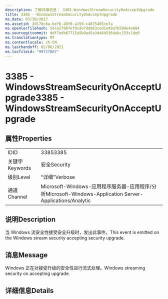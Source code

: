 ```yaml
---
description: 了解详细信息： 3385-WindowsStreamSecurityOnAcceptUpgrade
title: 3385 - WindowsStreamSecurityOnAcceptUpgrade
ms.date: 03/30/2017
ms.assetid: 3d17dc6a-befb-49f0-a150-c4875405ce7a
ms.openlocfilehash: 5dce2786fef9cde7dd863ced1e99a7b599e4e884
ms.sourcegitcommit: ddf7edb67715a5b9a45e3dd44536dabc153c1de0
ms.translationtype: MT
ms.contentlocale: zh-CN
ms.lasthandoff: 02/06/2021
ms.locfileid: "99727867"
---
```

# <a name="3385---windowsstreamsecurityonacceptupgrade"></a><span data-ttu-id="c27be-103">3385 - WindowsStreamSecurityOnAcceptUpgrade</span><span class="sxs-lookup"><span data-stu-id="c27be-103">3385 - WindowsStreamSecurityOnAcceptUpgrade</span></span>

## <a name="properties"></a><span data-ttu-id="c27be-104">属性</span><span class="sxs-lookup"><span data-stu-id="c27be-104">Properties</span></span>  
  
|||  
|-|-|  
|<span data-ttu-id="c27be-105">ID</span><span class="sxs-lookup"><span data-stu-id="c27be-105">ID</span></span>|<span data-ttu-id="c27be-106">3385</span><span class="sxs-lookup"><span data-stu-id="c27be-106">3385</span></span>|  
|<span data-ttu-id="c27be-107">关键字</span><span class="sxs-lookup"><span data-stu-id="c27be-107">Keywords</span></span>|<span data-ttu-id="c27be-108">安全</span><span class="sxs-lookup"><span data-stu-id="c27be-108">Security</span></span>|  
|<span data-ttu-id="c27be-109">级别</span><span class="sxs-lookup"><span data-stu-id="c27be-109">Level</span></span>|<span data-ttu-id="c27be-110">“详细”</span><span class="sxs-lookup"><span data-stu-id="c27be-110">Verbose</span></span>|  
|<span data-ttu-id="c27be-111">通道</span><span class="sxs-lookup"><span data-stu-id="c27be-111">Channel</span></span>|<span data-ttu-id="c27be-112">Microsoft-Windows-应用程序服务器-应用程序/分析</span><span class="sxs-lookup"><span data-stu-id="c27be-112">Microsoft-Windows-Application Server-Applications/Analytic</span></span>|  
  
## <a name="description"></a><span data-ttu-id="c27be-113">说明</span><span class="sxs-lookup"><span data-stu-id="c27be-113">Description</span></span>  

 <span data-ttu-id="c27be-114">当 Windows 流安全性接受安全升级时，发出此事件。</span><span class="sxs-lookup"><span data-stu-id="c27be-114">This event is emitted on the Windows stream security accepting security upgrade.</span></span>  
  
## <a name="message"></a><span data-ttu-id="c27be-115">消息</span><span class="sxs-lookup"><span data-stu-id="c27be-115">Message</span></span>  

 <span data-ttu-id="c27be-116">Windows 正在对接受升级的安全性进行流式处理。</span><span class="sxs-lookup"><span data-stu-id="c27be-116">Windows streaming security on accepting upgrade.</span></span>  
  
## <a name="details"></a><span data-ttu-id="c27be-117">详细信息</span><span class="sxs-lookup"><span data-stu-id="c27be-117">Details</span></span>
